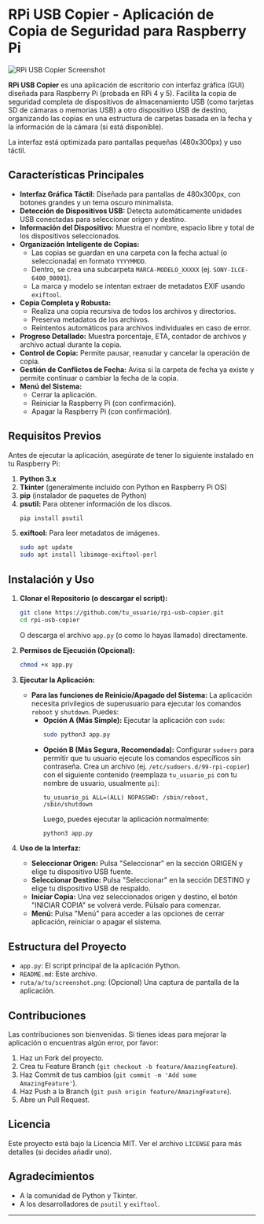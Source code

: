 # RPi USB Copier - Aplicación de Copia de Seguridad para Raspberry Pi

![RPi USB Copier Screenshot](ruta/a/tu/screenshot.png) <!-- Reemplaza con una captura de pantalla real -->

**RPi USB Copier** es una aplicación de escritorio con interfaz gráfica (GUI) diseñada para Raspberry Pi (probada en RPi 4 y 5). Facilita la copia de seguridad completa de dispositivos de almacenamiento USB (como tarjetas SD de cámaras o memorias USB) a otro dispositivo USB de destino, organizando las copias en una estructura de carpetas basada en la fecha y la información de la cámara (si está disponible).

La interfaz está optimizada para pantallas pequeñas (480x300px) y uso táctil.

## Características Principales

*   **Interfaz Gráfica Táctil:** Diseñada para pantallas de 480x300px, con botones grandes y un tema oscuro minimalista.
*   **Detección de Dispositivos USB:** Detecta automáticamente unidades USB conectadas para seleccionar origen y destino.
*   **Información del Dispositivo:** Muestra el nombre, espacio libre y total de los dispositivos seleccionados.
*   **Organización Inteligente de Copias:**
    *   Las copias se guardan en una carpeta con la fecha actual (o seleccionada) en formato `YYYYMMDD`.
    *   Dentro, se crea una subcarpeta `MARCA-MODELO_XXXXX` (ej. `SONY-ILCE-6400_00001`).
    *   La marca y modelo se intentan extraer de metadatos EXIF usando `exiftool`.
*   **Copia Completa y Robusta:**
    *   Realiza una copia recursiva de todos los archivos y directorios.
    *   Preserva metadatos de los archivos.
    *   Reintentos automáticos para archivos individuales en caso de error.
*   **Progreso Detallado:** Muestra porcentaje, ETA, contador de archivos y archivo actual durante la copia.
*   **Control de Copia:** Permite pausar, reanudar y cancelar la operación de copia.
*   **Gestión de Conflictos de Fecha:** Avisa si la carpeta de fecha ya existe y permite continuar o cambiar la fecha de la copia.
*   **Menú del Sistema:**
    *   Cerrar la aplicación.
    *   Reiniciar la Raspberry Pi (con confirmación).
    *   Apagar la Raspberry Pi (con confirmación).

## Requisitos Previos

Antes de ejecutar la aplicación, asegúrate de tener lo siguiente instalado en tu Raspberry Pi:

1.  **Python 3.x**
2.  **Tkinter** (generalmente incluido con Python en Raspberry Pi OS)
3.  **pip** (instalador de paquetes de Python)
4.  **psutil:** Para obtener información de los discos.
    ```bash
    pip install psutil
    ```
5.  **exiftool:** Para leer metadatos de imágenes.
    ```bash
    sudo apt update
    sudo apt install libimage-exiftool-perl
    ```

## Instalación y Uso

1.  **Clonar el Repositorio (o descargar el script):**
    ```bash
    git clone https://github.com/tu_usuario/rpi-usb-copier.git
    cd rpi-usb-copier
    ```
    O descarga el archivo `app.py` (o como lo hayas llamado) directamente.

2.  **Permisos de Ejecución (Opcional):**
    ```bash
    chmod +x app.py
    ```

3.  **Ejecutar la Aplicación:**

    *   **Para las funciones de Reinicio/Apagado del Sistema:** La aplicación necesita privilegios de superusuario para ejecutar los comandos `reboot` y `shutdown`. Puedes:
        *   **Opción A (Más Simple):** Ejecutar la aplicación con `sudo`:
            ```bash
            sudo python3 app.py
            ```
        *   **Opción B (Más Segura, Recomendada):** Configurar `sudoers` para permitir que tu usuario ejecute los comandos específicos sin contraseña. Crea un archivo (ej. `/etc/sudoers.d/99-rpi-copier`) con el siguiente contenido (reemplaza `tu_usuario_pi` con tu nombre de usuario, usualmente `pi`):
            ```
            tu_usuario_pi ALL=(ALL) NOPASSWD: /sbin/reboot, /sbin/shutdown
            ```
            Luego, puedes ejecutar la aplicación normalmente:
            ```bash
            python3 app.py
            ```

4.  **Uso de la Interfaz:**
    *   **Seleccionar Origen:** Pulsa "Seleccionar" en la sección ORIGEN y elige tu dispositivo USB fuente.
    *   **Seleccionar Destino:** Pulsa "Seleccionar" en la sección DESTINO y elige tu dispositivo USB de respaldo.
    *   **Iniciar Copia:** Una vez seleccionados origen y destino, el botón "INICIAR COPIA" se volverá verde. Púlsalo para comenzar.
    *   **Menú:** Pulsa "Menú" para acceder a las opciones de cerrar aplicación, reiniciar o apagar el sistema.

## Estructura del Proyecto

*   `app.py`: El script principal de la aplicación Python.
*   `README.md`: Este archivo.
*   `ruta/a/tu/screenshot.png`: (Opcional) Una captura de pantalla de la aplicación.

## Contribuciones

Las contribuciones son bienvenidas. Si tienes ideas para mejorar la aplicación o encuentras algún error, por favor:
1.  Haz un Fork del proyecto.
2.  Crea tu Feature Branch (`git checkout -b feature/AmazingFeature`).
3.  Haz Commit de tus cambios (`git commit -m 'Add some AmazingFeature'`).
4.  Haz Push a la Branch (`git push origin feature/AmazingFeature`).
5.  Abre un Pull Request.

## Licencia

Este proyecto está bajo la Licencia MIT. Ver el archivo `LICENSE` para más detalles (si decides añadir uno).

## Agradecimientos

*   A la comunidad de Python y Tkinter.
*   A los desarrolladores de `psutil` y `exiftool`.

---
